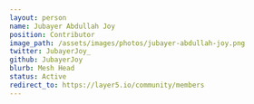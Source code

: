 ```yaml
---
layout: person
name: Jubayer Abdullah Joy	
position: Contributor
image_path: /assets/images/photos/jubayer-abdullah-joy.png
twitter: JubayerJoy_
github: JubayerJoy
blurb: Mesh Head
status: Active
redirect_to: https://layer5.io/community/members
---
```

